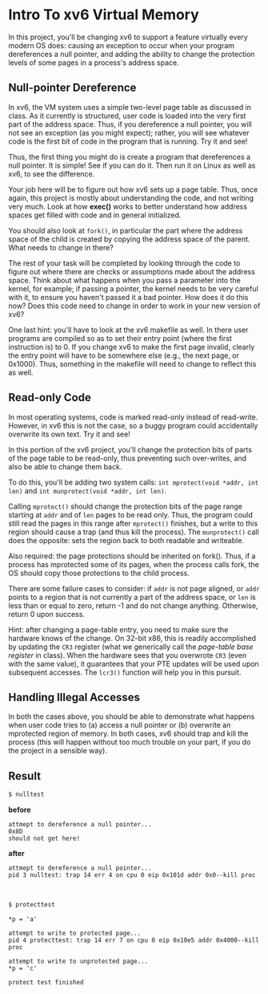 
# Intro To xv6 Virtual Memory

In this project, you'll be changing xv6 to support a feature virtually
every modern OS does: causing an exception to occur when your program
dereferences a null pointer, and adding the ability to change the protection
levels of some pages in a process's address space.

## Null-pointer Dereference

In xv6, the VM system uses a simple two-level page table as discussed in
class. As it currently is structured, user code is loaded into the very first
part of the address space. Thus, if you dereference a null pointer, you will
not see an exception (as you might expect); rather, you will see whatever code
is the first bit of code in the program that is running. Try it and see!

Thus, the first thing you might do is create a program that dereferences a
null pointer. It is simple! See if you can do it. Then run it on Linux as well
as xv6, to see the difference.

Your job here will be to figure out how xv6 sets up a page table. Thus, once
again, this project is mostly about understanding the code, and not writing
very much. Look at how **exec()** works to better understand how address
spaces get filled with code and in general initialized.

You should also look at `fork()`, in particular the part where the
address space of the child is created by copying the address space of the
parent. What needs to change in there?

The rest of your task will be completed by looking through the code to figure
out where there are checks or assumptions made about the address space. Think
about what happens when you pass a parameter into the kernel, for example; if
passing a pointer, the kernel needs to be very careful with it, to ensure you
haven't passed it a bad pointer. How does it do this now? Does this code need
to change in order to work in your new version of xv6?

One last hint: you'll have to look at the xv6 makefile as well. In there
user programs are compiled so as to set their entry point (where the first
instruction is) to 0. If you change xv6 to make the first page invalid,
clearly the entry point will have to be somewhere else (e.g., the next page,
or 0x1000). Thus, something in the makefile will need to change to reflect
this as well.

## Read-only Code

In most operating systems, code is marked read-only instead of
read-write. However, in xv6 this is not the case, so a buggy program could
accidentally overwrite its own text. Try it and see!

In this portion of the xv6 project, you'll change the protection bits of parts
of the page table to be read-only, thus preventing such over-writes, and also
be able to change them back.

To do this, you'll be adding two system calls: `int mprotect(void *addr, int len)` 
and `int munprotect(void *addr, int len)`.

Calling `mprotect()` should change the protection bits of the page range
starting at `addr` and of `len` pages to be read only. Thus, the program could
still read the pages in this range after `mprotect()` finishes, but a write to
this region should cause a trap (and thus kill the process). The `munprotect()`
call does the opposite: sets the region back to both readable and writeable.

Also required: the page protections should be inherited on fork(). Thus, if
a process has mprotected some of its pages, when the process calls fork, the
OS should copy those protections to the child process.

There are some failure cases to consider: if `addr` is not page aligned,
or `addr` points to a region that is not currently a part of the address
space, or `len` is less than or equal to zero, return -1 and do not change
anything. Otherwise, return 0 upon success.

Hint: after changing a page-table entry, you need to make sure the hardware
knows of the change. On 32-bit x86, this is readily accomplished by updating
the `CR3` register (what we generically call the *page-table base register* in
class). When the hardware sees that you overwrote `CR3` (even with the same
value), it guarantees that your PTE updates will be used upon subsequent
accesses. The `lcr3()` function will help you in this pursuit.

## Handling Illegal Accesses

In both the cases above, you should be able to demonstrate what happens when
user code tries to (a) access a null pointer or (b) overwrite an mprotected
region of memory. In both cases, xv6 should trap and kill the process (this
will happen without too much trouble on your part, if you do the project in a
sensible way).

## Result

```sh
$ nulltest
```

**before**

```
attmept to dereference a null pointer...
0x8D
should not get here!
```

**after**

```
attmept to dereference a null pointer...
pid 3 nulltest: trap 14 err 4 on cpu 0 eip 0x101d addr 0x0--kill proc
```

<br>

```sh
$ protecttest
```

```
*p = 'a'

attempt to write to protected page...
pid 4 protecttest: trap 14 err 7 on cpu 0 eip 0x10e5 addr 0x4000--kill proc

attempt to write to unprotected page...
*p = 'c'

protect test finished
```



